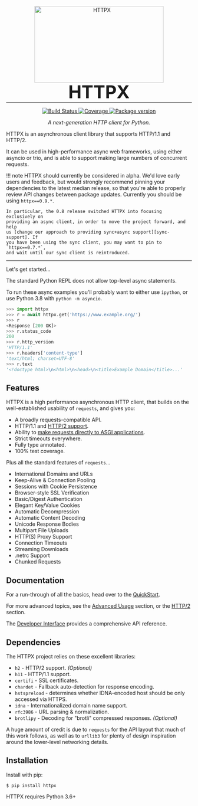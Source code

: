 <p align="center" style="margin: 0 0 10px">
  <img width="350" height="208" src="https://raw.githubusercontent.com/encode/httpx/master/docs/img/logo.jpg" alt='HTTPX'>
</p>

<h1 align="center" style="font-size: 3rem; margin: -15px 0">
HTTPX
</h1>

---

<div align="center">
<p>
<a href="https://travis-ci.org/encode/httpx">
    <img src="https://travis-ci.org/encode/httpx.svg?branch=master" alt="Build Status">
</a>
<a href="https://codecov.io/gh/encode/httpx">
    <img src="https://codecov.io/gh/encode/httpx/branch/master/graph/badge.svg" alt="Coverage">
</a>
<a href="https://pypi.org/project/httpx/">
    <img src="https://badge.fury.io/py/httpx.svg" alt="Package version">
</a>
</p>

<em>A next-generation HTTP client for Python.</em>
</div>

HTTPX is an asynchronous client library that supports HTTP/1.1 and HTTP/2.

It can be used in high-performance async web frameworks, using either asyncio
or trio, and is able to support making large numbers of concurrent requests.

!!! note
    HTTPX should currently be considered in alpha. We'd love early users and feedback,
    but would strongly recommend pinning your dependencies to the latest median
    release, so that you're able to properly review API changes between package
    updates. Currently you should be using `httpx==0.9.*`.

    In particular, the 0.8 release switched HTTPX into focusing exclusively on
    providing an async client, in order to move the project forward, and help
    us [change our approach to providing sync+async support][sync-support]. If
    you have been using the sync client, you may want to pin to `httpx==0.7.*`,
    and wait until our sync client is reintroduced.

---

Let's get started...

The standard Python REPL does not allow top-level async statements.

To run these async examples you'll probably want to either use `ipython`,
or use Python 3.8 with `python -m asyncio`.

```python
>>> import httpx
>>> r = await httpx.get('https://www.example.org/')
>>> r
<Response [200 OK]>
>>> r.status_code
200
>>> r.http_version
'HTTP/1.1'
>>> r.headers['content-type']
'text/html; charset=UTF-8'
>>> r.text
'<!doctype html>\n<html>\n<head>\n<title>Example Domain</title>...'
```

## Features

HTTPX is a high performance asynchronous HTTP client, that builds on the
well-established usability of `requests`, and gives you:

* A broadly requests-compatible API.
* HTTP/1.1 and [HTTP/2 support](http2.md).
* Ability to [make requests directly to ASGI applications](advanced.md#calling-into-python-web-apps).
* Strict timeouts everywhere.
* Fully type annotated.
* 100% test coverage.

Plus all the standard features of `requests`...

* International Domains and URLs
* Keep-Alive & Connection Pooling
* Sessions with Cookie Persistence
* Browser-style SSL Verification
* Basic/Digest Authentication
* Elegant Key/Value Cookies
* Automatic Decompression
* Automatic Content Decoding
* Unicode Response Bodies
* Multipart File Uploads
* HTTP(S) Proxy Support
* Connection Timeouts
* Streaming Downloads
* .netrc Support
* Chunked Requests

## Documentation

For a run-through of all the basics, head over to the [QuickStart](quickstart.md).

For more advanced topics, see the [Advanced Usage](advanced.md) section,
or the [HTTP/2](http2.md) section.

The [Developer Interface](api.md) provides a comprehensive API reference.

## Dependencies

The HTTPX project relies on these excellent libraries:

* `h2` - HTTP/2 support. *(Optional)*
* `h11` - HTTP/1.1 support.
* `certifi` - SSL certificates.
* `chardet` - Fallback auto-detection for response encoding.
* `hstspreload` - determines whether IDNA-encoded host should be only accessed via HTTPS.
* `idna` - Internationalized domain name support.
* `rfc3986` - URL parsing & normalization.
* `brotlipy` - Decoding for "brotli" compressed responses. *(Optional)*

A huge amount of credit is due to `requests` for the API layout that
much of this work follows, as well as to `urllib3` for plenty of design
inspiration around the lower-level networking details.

## Installation

Install with pip:

```shell
$ pip install httpx
```

HTTPX requires Python 3.6+

[sync-support]: https://github.com/encode/httpx/issues/572
